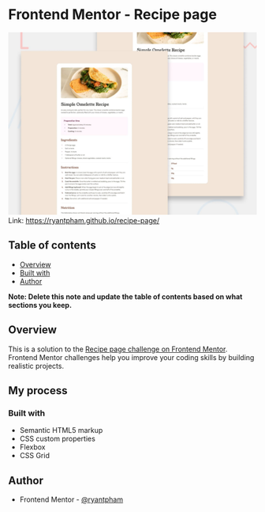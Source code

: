 # Frontend Mentor - Recipe page

![Design preview for the Recipe page coding challenge](./design/desktop-preview.jpg)
Link: https://ryantpham.github.io/recipe-page/ 

## Table of contents

- [Overview](#overview)
- [Built with](#built-with)
- [Author](#author)

**Note: Delete this note and update the table of contents based on what sections you keep.**

## Overview
This is a solution to the [Recipe page challenge on Frontend Mentor](https://www.frontendmentor.io/challenges/recipe-page-KiTsR8QQKm). Frontend Mentor challenges help you improve your coding skills by building realistic projects.

## My process

### Built with

- Semantic HTML5 markup
- CSS custom properties
- Flexbox
- CSS Grid

## Author

- Frontend Mentor - [@ryantpham](https://www.frontendmentor.io/profile/ryantpham)
